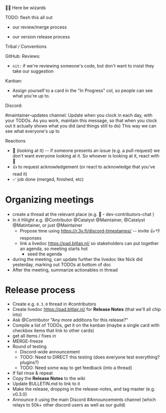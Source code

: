 🧙‍♀️ Here be wizards

TODO: flesh this all out

- our review/merge process

- our version release process


Tribal / Conventions

GitHub:
Reviews:
- `nit:` if we're reviewing someone's code, but don't want to insist they take our suggestion

Kanban:
- Assign yourself to a card in the "In Progress" col, so people can see what you're up to.


Discord:

#maintainer-updates channel:
Update when you clock in each day, with your TODOs.
As you work, maintain this message, so that when you clock out it actually shows what you did (and things still to do)
This way we can see what everyone's up to

Reactions
- 👀 (looking at it) -- if someone presents an issue (e.g. a pull-request) we don't want everyone looking at it. So whoever is looking at it, react with 👀
- 👍 to request acknowledgement (or react to acknowledge that you've read it)
- ✅ job done (merged, finished, etc)


# Organizing meetings

- create a thread at the relevant place (e.g. ⁠💬・dev-contributors-chat )
- In it Hilight e.g. @Contributor @Catalyst @Maintainer, @Catalyst @Matintainer, or just @Maintainer
    - Propose time using https://r.3v.fi/discord-timestamps/ -- invite 👍 👎 responses
    - link a livedoc https://pad.bitlair.nl/ so stakeholders can put together an agenda, so meeting starts hot
        - seed the agenda
- during the meeting, can update further the livedoc like Nick did yesterday, marking out TODOs at bottom of doc
- After the meeting, summarize actionables in thread


# Release process
- Create e.g. `0.3.0` thread in #contributors
- Create livedoc https://pad.bitlair.nl/ for **Release Notes** (that we'll all chip into)
- Ask @Contributor "Any more additions for this release?"
- Compile a list of TODOs, get it on the kanban (maybe a single card with checkbox items that link to other cards)
- get all items / fixes in
- MERGE-freeze
- Round of testing 
    - Discord-wide announcement
    - TODO: Need to DIRECT this testing (does everyone test everything? plugins?)
    - TODO: Need some way to get feedback (into a thread)
- If fail rinse & repeat
- Copy the **Release Notes** to the wiki
- Update BULLETIN.md to link to it
- Make the release, dropping in the release-notes, and tag master (e.g. v0.3.0)
- Announce it using the main Discord #Announcements channel (which relays to 50k+ other discord users as well as our guild)
